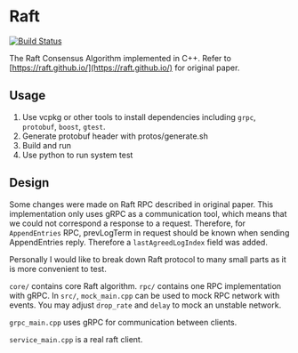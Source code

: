 # Raft

[![Build Status](https://travis-ci.com/skyzh/raft.svg?branch=master)](https://travis-ci.com/skyzh/raft)

The Raft Consensus Algorithm implemented in C++. Refer to [https://raft.github.io/](https://raft.github.io/) for original paper.

## Usage

1. Use vcpkg or other tools to install dependencies including `grpc`, `protobuf`, `boost`, `gtest`.
2. Generate protobuf header with protos/generate.sh
3. Build and run
4. Use python to run system test

## Design

Some changes were made on Raft RPC described in original paper. This implementation only uses gRPC as a communication tool, which means that we could not correspond a response to a request. Therefore, for `AppendEntries` RPC, prevLogTerm in request should be known when sending AppendEntries reply. Therefore a `lastAgreedLogIndex` field was added.

Personally I would like to break down Raft protocol to many small parts as it is more convenient to test.

`core/` contains core Raft algorithm.
`rpc/` contains one RPC implementation with gRPC.
In `src/`, `mock_main.cpp` can be used to mock RPC network with events. You may adjust `drop_rate` and `delay` to mock an
unstable network.

`grpc_main.cpp` uses gRPC for communication between clients.

`service_main.cpp` is a real raft client.
